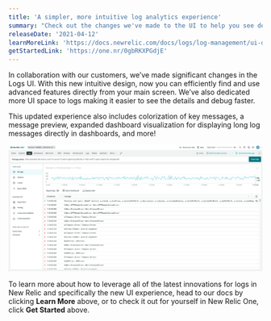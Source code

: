 ```yaml
---
title: 'A simpler, more intuitive log analytics experience'
summary: "Check out the changes we've made to the UI to help you see details and debug faster!"
releaseDate: '2021-04-12'
learnMoreLink: 'https://docs.newrelic.com/docs/logs/log-management/ui-data/use-logs-ui/'
getStartedLink: 'https://one.nr/0gbRKXPGdjE'
---
```


In collaboration with our customers, we’ve made significant changes in the Logs UI. With this new intuitive design, now you can efficiently find and use advanced features directly from your main screen. We’ve also dedicated more UI space to logs making it easier to see the details and debug faster. 

This updated experience also includes colorization of key messages, a message preview, expanded dashboard visualization for displaying long log messages directly in dashboards, and more!

![Screenshot showing the new logs UI](./images/new-logs-ui.png "New logs UI") 

To learn more about how to leverage all of the latest innovations for logs in New Relic and specifically the new UI experience, head to our docs by clicking **Learn More** above, or to check it out for yourself in New Relic One, click **Get Started** above.
